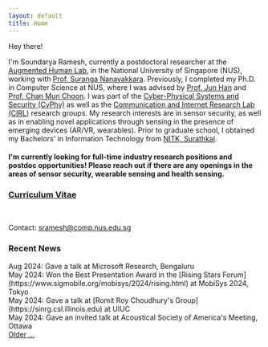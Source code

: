 ```yaml
---
layout: default
title: Home
---
```


<script>
  function showMore() {
    var moreText = document.querySelector('.more-text');
    var moreLink = document.getElementById('more-link');

    if (moreText.style.display === "none") {
      moreText.style.display = "inline";
      moreLink.innerHTML = "<br>Hide";
    } else {
      moreText.style.display = "none";
      moreLink.innerHTML = "Older ...";
    }
  }
</script>

Hey there! 
<!-- <img src='../files/photo.jpg' style='float:top;width:80%;padding-left:15px'/> -->
I'm Soundarya Ramesh, currently a postdoctoral researcher at the [Augmented Human Lab](https://ahlab.org), in the National University of Singapore (NUS), working with [Prof. Suranga Nanayakkara](https://suranga.info). Previously, I completed my Ph.D. in Computer Science at NUS, where I was advised by [Prof. Jun Han](https://www.comp.nus.edu.sg/~junhan/) and [Prof. Chan Mun Choon](https://www.comp.nus.edu.sg/~chanmc/). I was part of the [Cyber-Physical Systems and Security (CyPhy)](http://cyphy.kaist.ac.kr) as well as the [Communication and Internet Research Lab (CIRL)](https://www.cir.nus.edu.sg) research groups. 
My research interests are in sensor security, as well as in enabling novel applications through sensing in the presence of emerging devices (AR/VR, wearables). Prior to graduate school, I obtained my Bachelors' in Information Technology from [NITK, Surathkal](https://www.nitk.ac.in). 


<!-- I'm Soundarya Ramesh, a final year Ph.D. candidate in Computer Science at the [National University of Singapore](http://www.nus.edu.sg), working with [Prof. Jun Han](https://www.comp.nus.edu.sg/~junhan/) and [Prof. Chan Mun Choon](https://www.comp.nus.edu.sg/~chanmc/). I'm part of the [Cyber-Physical Systems and Security (CyPhy)](http://cyphy.kaist.ac.kr) as well as the [Communication and Internet Research Lab (CIRL)](https://www.cir.nus.edu.sg) research groups. 
My research interests are in sensor security, as well as in enabling novel applications through sensing in the presence of emerging devices (AR/VR, wearables). Prior to graduate school, I obtained my Bachelors' in Information Technology from [NITK, Surathkal](https://www.nitk.ac.in).  -->
<!-- revolve around novel applications of acoustic sensing, as well as sensor security. -->

#### I'm currently looking for full-time industry research positions and postdoc opportunities! Please reach out if there are any openings in the areas of sensor security, wearable sensing and health sensing.

### [Curriculum Vitae](https://soundaryaramesh.github.io/cv.pdf)

<!-- , [Google Scholar Profile](https://scholar.google.com/citations?user=VWyXi3EAAAAJ&hl=en&oi=ao), [LinkedIn Profile](https://www.linkedin.com/in/soundarya-ramesh/) -->
<a href="https://www.linkedin.com/in/soundarya-ramesh/">
  <!-- <i class="fa fa-linkedin fa-2x"></i> -->
  <i class="fa-brands fa-linkedin fa-2x"></i>
</a>
<!-- <a style="padding-left:25px;" href="{{ site.url }}/cv.pdf">
  <i class="fa fa-address-card fa-2x"></i>
</a> -->
<a style="padding-left:25px" href="https://scholar.google.com/citations?user=VWyXi3EAAAAJ&hl=en&oi=ao">
  <i class="fa-brands fa-google-scholar fa-2x"></i>
</a>
<a style="padding-left:25px;" href="https://twitter.com/soundarya05">
  <!-- <i class="fa fa-twitter fa-2x"></i> -->
  <i class="fa-brands fa-square-x-twitter fa-2x"></i>
</a>

Contact: [sramesh@comp.nus.edu.sg](mailto:sramesh@comp.nus.edu.sg)

<H3>Recent News</H3>
Aug 2024: Gave a talk at Microsoft Research, Bengaluru <br>
May 2024: Won the Best Presentation Award in the [Rising Stars Forum](https://www.sigmobile.org/mobisys/2024/rising.html) at MobiSys 2024, Tokyo <br>
May 2024: Gave a talk at [Romit Roy Choudhury's Group](https://sinrg.csl.illinois.edu) at UIUC <br>
May 2024: Gave an invited talk at Acoustical Society of America's Meeting, Ottawa <br>
<span class="more-text" style="display:none;">
Sep 2023: Gave a talk to the Safesforce Cloud Security Assurance Team, Seattle <br>
Jul 2023: Passed my Thesis Proposal! <br>
Feb 2023: Attended HotMobile 2024, Orange Country, and won the Best Poster Award <br>
Feb 2023: Visited Google, Irvine -- Hosted by [Xiaoran Fan](https://ox5bc.github.io) <br>
Feb 2023: Gave a talk in [Mani Srivastava's group](https://samueli.ucla.edu/people/mani-srivastava/), UCLA 
</span>
<a href="javascript:void(0);" onclick="showMore()" id="more-link">Older ...</a>



